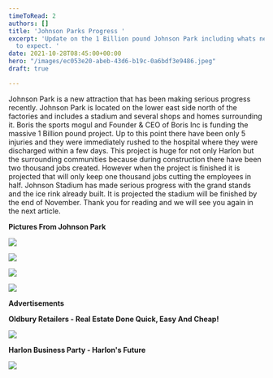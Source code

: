 ```yaml
---
timeToRead: 2
authors: []
title: 'Johnson Parks Progress '
excerpt: 'Update on the 1 Billion pound Johnson Park including whats new and what
  to expect. '
date: 2021-10-28T08:45:00+00:00
hero: "/images/ec053e20-abeb-43d6-b19c-0a6bdf3e9486.jpeg"
draft: true

---
```

Johnson Park is a new attraction that has been making serious progress recently. Johnson Park is located on the lower east side north of the factories and includes a stadium and several shops and homes surrounding it. Boris the sports mogul and Founder & CEO of Boris Inc is funding the massive 1 Billion pound project. Up to this point there have been only 5 injuries and they were immediately rushed to the hospital where they were discharged within a few days. This project is huge for not only Harlon but the surrounding communities because during construction there have been two thousand jobs created. However when the project is finished it is projected that will only keep one thousand jobs cutting the employees in half. Johnson Stadium has made serious progress with the grand stands and the ice rink already built. It is projected the stadium will be finished by the end of November. Thank you for reading and we will see you again in the next article. 

**Pictures From Johnson Park**

![](/images/1fd7d640-1ba8-42d5-8856-b338925aa757.jpeg)

![](/images/8827bf58-8fa0-491f-9b73-69c1714ba0ec.jpeg)

![](/images/1d7770c9-a2fd-4263-a47f-17fb7b0f50c7.jpeg)

![](/images/55c3bf3e-5487-4da2-a89c-836aa475a004.jpeg)

**Advertisements**

**Oldbury Retailers - Real Estate Done Quick, Easy And Cheap!**

![](/images/115d673f-f0db-4e91-9e14-c51d45f160e4_1_201_a.jpeg)

**Harlon Business Party - Harlon's Future** 

![](/images/907feb25-fafa-435f-b305-2ce27871d18e.jpeg)